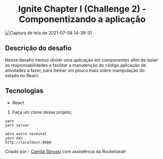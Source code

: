 <h1 align="center"> Ignite Chapter I (Challenge 2) - Componentizando a aplicação </h1>


![Captura de tela de 2021-07-08 14-39-31](https://user-images.githubusercontent.com/40186019/124967765-29712b80-dffb-11eb-834f-88a197c823dd.png)



## Descrição do desafio
Nesse desafio iremos dividir uma aplicação em componentes afim de isolar as responsabilidades e facilitar a manutenção do código.aplicação de atividades a fazer, para treinar um pouco mais sobre manipulação do estado no React.



##  Tecnologias
- React

1. Faça um clone desse projeto;

  ```
  yarn
  yarn server
  
  abra outro terminal 
  yarn dev
  http://localhost:8080

  ``` 

Criado por:- [Camila Sbrussi](https://github.com/camisbrussi/) com assistência da Rocketseat!
